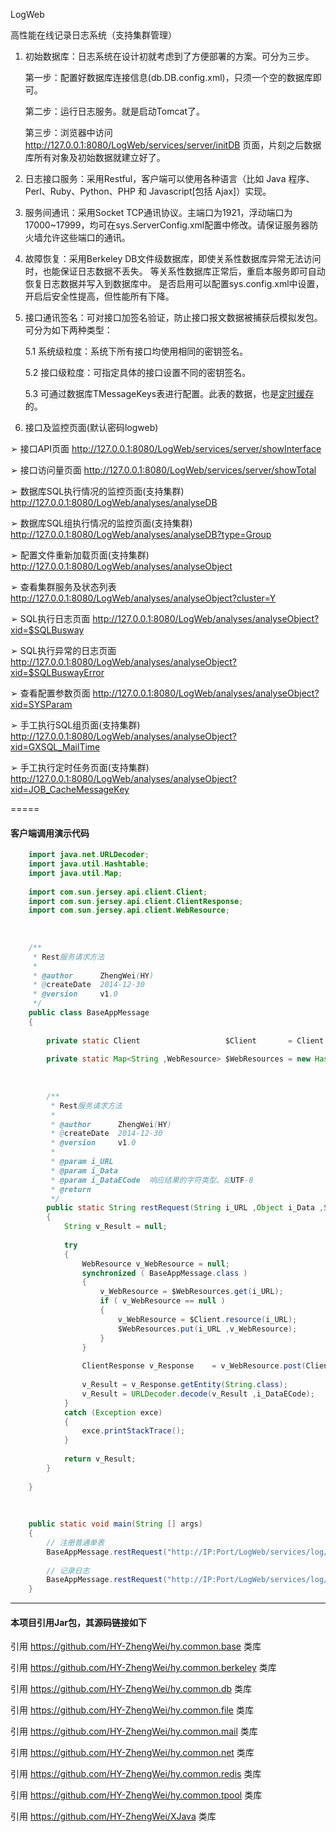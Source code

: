 LogWeb

高性能在线记录日志系统（支持集群管理）



1. 初始数据库：日志系统在设计初就考虑到了方便部署的方案。可分为三步。

    第一步：配置好数据库连接信息(db.DB.config.xml)，只须一个空的数据库即可。

    第二步：运行日志服务。就是启动Tomcat了。

    第三步：浏览器中访问 http://127.0.0.1:8080/LogWeb/services/server/initDB 页面，片刻之后数据库所有对象及初始数据就建立好了。

2. 日志接口服务：采用Restful，客户端可以使用各种语言（比如 Java 程序、Perl、Ruby、Python、PHP 和 Javascript[包括 Ajax]）实现。

3. 服务间通讯：采用Socket TCP通讯协议。主端口为1921，浮动端口为17000~17999，均可在sys.ServerConfig.xml配置中修改。请保证服务器防火墙允许这些端口的通讯。

4. 故障恢复：采用Berkeley DB文件级数据库，即使关系性数据库异常无法访问时，也能保证日志数据不丢失。
   等关系性数据库正常后，重启本服务即可自动恢复日志数据并写入到数据库中。
   是否启用可以配置sys.config.xml中设置，开启后安全性提高，但性能所有下降。
   
5. 接口通讯签名：可对接口加签名验证，防止接口报文数据被捕获后模拟发包。可分为如下两种类型：

    5.1 系统级粒度：系统下所有接口均使用相同的密钥签名。
    
    5.2 接口级粒度：可指定具体的接口设置不同的密钥签名。
    
    5.3 可通过数据库TMessageKeys表进行配置。此表的数据，也是[定时缓存](WebContent/WEB-INF/job.Config.xml)的。

6. 接口及监控页面(默认密码logweb)

➢ 接口API页面 http://127.0.0.1:8080/LogWeb/services/server/showInterface

➢ 接口访问量页面 http://127.0.0.1:8080/LogWeb/services/server/showTotal

➢ 数据库SQL执行情况的监控页面(支持集群) http://127.0.0.1:8080/LogWeb/analyses/analyseDB

➢ 数据库SQL组执行情况的监控页面(支持集群) http://127.0.0.1:8080/LogWeb/analyses/analyseDB?type=Group

➢ 配置文件重新加载页面(支持集群) http://127.0.0.1:8080/LogWeb/analyses/analyseObject

➢ 查看集群服务及状态列表 http://127.0.0.1:8080/LogWeb/analyses/analyseObject?cluster=Y

➢ SQL执行日志页面 http://127.0.0.1:8080/LogWeb/analyses/analyseObject?xid=$SQLBusway

➢ SQL执行异常的日志页面 http://127.0.0.1:8080/LogWeb/analyses/analyseObject?xid=$SQLBuswayError

➢ 查看配置参数页面 http://127.0.0.1:8080/LogWeb/analyses/analyseObject?xid=SYSParam

➢ 手工执行SQL组页面(支持集群) http://127.0.0.1:8080/LogWeb/analyses/analyseObject?xid=GXSQL_MailTime

➢ 手工执行定时任务页面(支持集群) http://127.0.0.1:8080/LogWeb/analyses/analyseObject?xid=JOB_CacheMessageKey



=====
#### 客户端调用演示代码
```java
	import java.net.URLDecoder;
	import java.util.Hashtable;
	import java.util.Map;
	
	import com.sun.jersey.api.client.Client;
	import com.sun.jersey.api.client.ClientResponse;
	import com.sun.jersey.api.client.WebResource;
	
	
	
	/**
	 * Rest服务请求方法
	 * 
	 * @author      ZhengWei(HY)
	 * @createDate  2014-12-30
	 * @version     v1.0
	 */
	public class BaseAppMessage
	{
	    
	    private static Client                   $Client       = Client.create();
	    
	    private static Map<String ,WebResource> $WebResources = new Hashtable<String ,WebResource>();
	    
	    
	    
	    /**
	     * Rest服务请求方法
	     * 
	     * @author      ZhengWei(HY)
	     * @createDate  2014-12-30
	     * @version     v1.0
	     *
	     * @param i_URL
	     * @param i_Data
	     * @param i_DataECode  响应结果的字符类型。如UTF-8
	     * @return
	     */
	    public static String restRequest(String i_URL ,Object i_Data ,String i_DataECode)
	    {
	        String v_Result = null;
	        
	        try 
	        {
	            WebResource v_WebResource = null;
	            synchronized ( BaseAppMessage.class )
	            {
	                v_WebResource = $WebResources.get(i_URL);
	                if ( v_WebResource == null )
	                {
	                    v_WebResource = $Client.resource(i_URL);
	                    $WebResources.put(i_URL ,v_WebResource);
	                }
	            }
	            
	            ClientResponse v_Response    = v_WebResource.post(ClientResponse.class ,i_Data);
	            
	            v_Result = v_Response.getEntity(String.class);
	            v_Result = URLDecoder.decode(v_Result ,i_DataECode);
	        } 
	        catch (Exception exce) 
	        {
	            exce.printStackTrace();
	        }
	        
	        return v_Result;
	    }
	    
	}
	
	
	
	public static void main(String [] args)
	{
		// 注册普通单表
		BaseAppMessage.restRequest("http://IP:Port/LogWeb/services/log/register" ,"Json报文。请参见testScript/restful/Log.Register.A001.注册系统.01.普通单表.xml中的Json字符串" ,"UTF-8");
		
		// 记录日志
		BaseAppMessage.restRequest("http://IP:Port/LogWeb/services/log/log"      ,"Json报文。请参见testScript/restful/Log.Create.A001.记录日志.001.xml中的Json字符串"          ,"UTF-8");
	}
```


---
#### 本项目引用Jar包，其源码链接如下
引用 https://github.com/HY-ZhengWei/hy.common.base 类库

引用 https://github.com/HY-ZhengWei/hy.common.berkeley 类库

引用 https://github.com/HY-ZhengWei/hy.common.db 类库

引用 https://github.com/HY-ZhengWei/hy.common.file 类库

引用 https://github.com/HY-ZhengWei/hy.common.mail 类库

引用 https://github.com/HY-ZhengWei/hy.common.net 类库

引用 https://github.com/HY-ZhengWei/hy.common.redis 类库

引用 https://github.com/HY-ZhengWei/hy.common.tpool 类库

引用 https://github.com/HY-ZhengWei/XJava 类库
